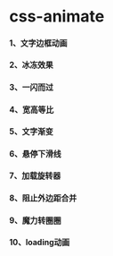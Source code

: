 # css-animate

#### 1、文字边框动画

#### 2、冰冻效果

#### 3、一闪而过

#### 4、宽高等比

#### 5、文字渐变

#### 6、悬停下滑线

#### 7、加载旋转器

#### 8、阻止外边距合并

#### 9、魔力转圈圈

#### 10、loading动画